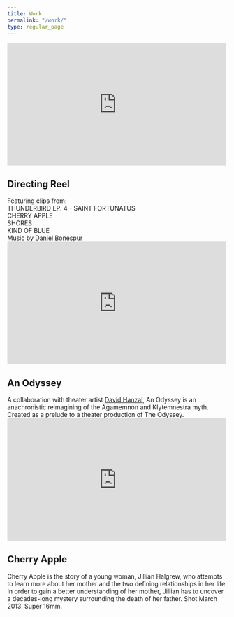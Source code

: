 ```yaml
---
title: Work
permalink: "/work/"
type: regular_page
---
```


<div class="work-container">
<div class="video-container">
<iframe src="https://player.vimeo.com/video/80760789" width="500" height="281" frameborder="0" webkitallowfullscreen mozallowfullscreen allowfullscreen></iframe>
</div>
<div class="video-info">
<div class="video-title">
<h2>Directing Reel</h2>
</div>
<div class="video-caption">
Featuring clips from: <br>
THUNDERBIRD EP. 4 - SAINT FORTUNATUS <br>
CHERRY APPLE <br>
SHORES <br>
KIND OF BLUE <br>
Music by <a href="http://danielbonespur.bandcamp.com/">Daniel Bonespur</a>
</div>
</div>
</div><!-- end of .work-container -->
<div class="work-container">
<div class="video-container">
<iframe src="https://player.vimeo.com/video/151544401" width="500" height="281" frameborder="0" webkitallowfullscreen mozallowfullscreen allowfullscreen></iframe>
</div>
<div class="video-info">
<div class="video-title">
<h2>An Odyssey</h2>
</div>
<div class="video-caption">
A collaboration with theater artist <a href=https://davidhanzaltheatre.carbonmade.com/>David Hanzal</a>, <span class="ital">An Odyssey</span> is an anachronistic reimagining of the Agamemnon and Klytemnestra myth. Created as a prelude to a theater production of <span class="ital">The Odyssey</span>.

</div>
</div>
</div><!-- end of .work-container -->

<div class="work-container">
<div class="video-container">
<iframe src="https://player.vimeo.com/video/71544322" width="500" height="281" frameborder="0" webkitallowfullscreen mozallowfullscreen allowfullscreen></iframe>
</div>
<div class="video-info">
<div class="video-title">
<h2>Cherry Apple</h2>
</div>
<div class="video-caption">
Cherry Apple is the story of a young woman, Jillian Halgrew, who attempts to learn more about her mother and the two defining relationships in her life. In order to gain a better understanding of her mother, Jillian has to uncover a decades-long mystery surrounding the death of her father. Shot March 2013. Super 16mm.
</div>
</div>
</div><!-- end of .work-container -->
